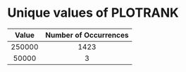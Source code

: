 
Unique values of PLOTRANK
=========================

|Value|Number of Occurrences|
| :---: | :---: |
|250000|1423|
|50000|3|

